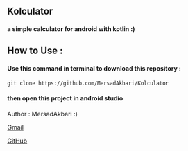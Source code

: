 ## Kolculator
#### a simple calculator for android with kotlin :)

## How to Use :
   #### Use this command in terminal to download this repository :
	git clone https://github.com/MersadAkbari/Kolculator
   #### then open this project in android studio

 Author : MersadAkbari :)
 
[Gmail](Mersad23Akbari@gmail.com)

[GitHub](github.com/MersadAkbari)
